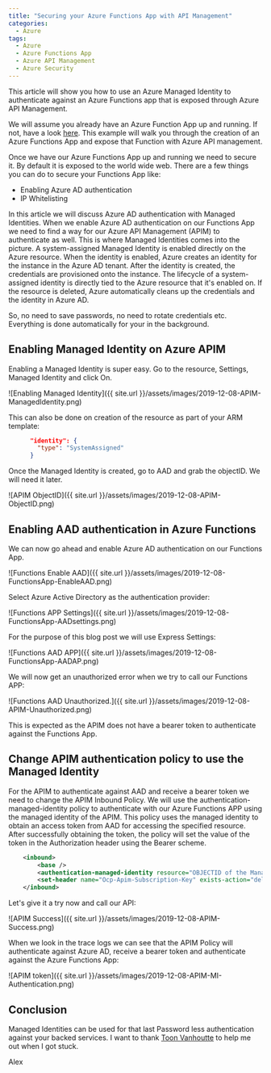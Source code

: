 ```yaml
---
title: "Securing your Azure Functions App with API Management"
categories:
  - Azure
tags:
  - Azure
  - Azure Functions App
  - Azure API Management
  - Azure Security
---
```


This article will show you how to use an Azure Managed Identity to authenticate against an Azure Functions app that is exposed through Azure API Management.

We will assume you already have an Azure Function App up and running. If not, have a look [here](https://docs.microsoft.com/bs-latn-ba/azure/azure-functions/functions-openapi-definition). This example will walk you through the creation of an Azure Functions App and expose that Function with Azure API management.

Once we have our Azure Functions App up and running we need to secure it. By default it is exposed to the world wide web. There are a few things you can do to secure your Functions App like:

* Enabling Azure AD authentication
* IP Whitelisting

In this article we will discuss Azure AD authentication with Managed Identities. When we enable Azure AD authentication on our Functions App we need to find a way for our Azure API Management (APIM) to authenticate as well.
This is where Managed Identities comes into the picture. A system-assigned Managed Identity is enabled directly on the Azure resource. When the identity is enabled, Azure creates an identity for the instance in the Azure AD tenant. After the identity is created, the credentials are provisioned onto the instance. The lifecycle of a system-assigned identity is directly tied to the Azure resource that it's enabled on. If the resource is deleted, Azure automatically cleans up the credentials and the identity in Azure AD.

So, no need to save passwords, no need to rotate credentials etc. Everything is done automatically for your in the background.

## Enabling Managed Identity on Azure APIM

Enabling a Managed Identity is super easy. Go to the resource, Settings, Managed Identity and click On.

![Enabling Managed Identity]({{ site.url }}/assets/images/2019-12-08-APIM-ManagedIdentity.png)

This can also be done on creation of the resource as part of your ARM template:

```Json
      "identity": {
        "type": "SystemAssigned"
      }

```

Once the Managed Identity is created, go to AAD and grab the objectID. We will need it later.

![APIM ObjectID]({{ site.url }}/assets/images/2019-12-08-APIM-ObjectID.png)

## Enabling AAD authentication in Azure Functions

We can now go ahead and enable Azure AD authentication on our Functions App.

![Functions Enable AAD]({{ site.url }}/assets/images/2019-12-08-FunctionsApp-EnableAAD.png)

Select Azure Active Directory as the authentication provider:

![Functions APP Settings]({{ site.url }}/assets/images/2019-12-08-FunctionsApp-AADsettings.png)

For the purpose of this blog post we will use Express Settings:

![Functions AAD APP]({{ site.url }}/assets/images/2019-12-08-FunctionsApp-AADAP.png)

We will now get an unauthorized error when we try to call our Functions APP:

![Functions AAD Unauthorized.]({{ site.url }}/assets/images/2019-12-08-APIM-Unauthorized.png)

This is expected as the APIM does not have a bearer token to authenticate against the Functions App.

## Change APIM authentication policy to use the Managed Identity

For the APIM to authenticate against AAD and receive a bearer token we need to change the APIM Inbound Policy. We will use the authentication-managed-identity policy to authenticate with our Azure Functions APP using the managed identity of the APIM. This policy uses the managed identity to obtain an access token from AAD for accessing the specified resource. After successfully obtaining the token, the policy will set the value of the token in the Authorization header using the Bearer scheme.

```XML
    <inbound>
        <base />
        <authentication-managed-identity resource="OBJECTID of the Managed Identity" ignore-error="false" />
        <set-header name="Ocp-Apim-Subscription-Key" exists-action="delete" />
    </inbound>
```

Let's give it a try now and call our API:

![APIM Success]({{ site.url }}/assets/images/2019-12-08-APIM-Success.png)

When we look in the trace logs we can see that the APIM Policy will authenticate against Azure AD, receive a bearer token and authenticate against the Azure Functions App:

![APIM token]({{ site.url }}/assets/images/2019-12-08-APIM-MI-Authentication.png)

## Conclusion

Managed Identities can be used for that last Password less authentication against your backed services. I want to thank [Toon Vanhoutte](https://toonvanhoutte.wordpress.com/) to help me out when I got stuck.

Alex